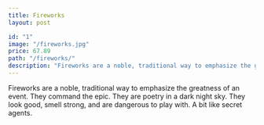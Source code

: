 ```yaml
---
title: Fireworks
layout: post

id: "1"
image: "/fireworks.jpg"
price: 67.89
path: "/fireworks/"
description: "Fireworks are a noble, traditional way to emphasize the greatness of an event."
---
```


Fireworks are a noble, traditional way to emphasize the greatness of an event. They command the epic. They are poetry in a dark night sky. They look good, smell strong, and are dangerous to play with. A bit like secret agents.
